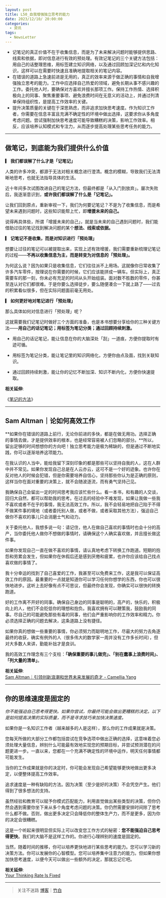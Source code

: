 ```yaml
---
layout: post
title: L50_自我增强独立思考的能力
date: 2023/12/10/ 20:00:00
categories:
  - 资讯
tags:
  - NewsLetter
---
```


- 记笔记的真正价值不在于收集信息，而是为了未来解决问题时能够提供思路、线索和依据，即对信息进行有效的预处理。有效记笔记的三个关键方法包括：用自己的话整理思维，用标签建立知识网络，以及通过回顾加深记忆和内化知识，这样可以在需要时快速且准确地提取相关的笔记内容。
- 在错误的道路上急速前进是无用的，真正的效率来源于做正确的事情和自我增强独立思考的能力。工作中应选择自己热爱的领域，避免长期从事不感兴趣的工作。委托他人时，要确保对方喜欢并擅长那项工作。保持工作热情、选择积极向上的同事、聚焦重要事项、避免浪费时间在无意义的活动上，并通过列清单保持组织性，是提高工作效率的关键。
- 提升决策质量的关键在于深思熟虑，而非追求加快思考速度。作为知识工作者，你需要在信息丰富且充满不确定性的环境中做出选择，这要求你从多角度考虑问题。尝试强制加快思考速度可能导致糟糕的决策，影响工作效率。相反，应该培养认知模式和专注力，从而逐步提高处理某些思考任务的能力。

---

## 做笔记，到底能为我们提供什么价值

**▎ 我们都误解了什么才是「记笔记」**

人类的许多冲突，都源于无法对相关概念进行澄清。概念的模糊，导致我们无法清晰地思考，也就无法指导具体的生活。

近十年间多次试图改进自己的笔记方法，但最终都是「从入门到放弃」。屡次失败后，我逐渐意识到，**或许我们都误解了什么是「记笔记」。**

让我们回到原点，重新审视一下，我们为何要记笔记？不是为了收集信息，而是希望未来遇到问题时，这些知识能帮上忙，即**增援未来的自己。**

说得再具体些，所谓「增援未来的自己」，就是当未来的自己遇到问题时，我们能借助过往的笔记找到解决问题的某个**想法、线索或依据。**

**▎ 记笔记不是收集，而是对知识进行「预处理」**

想要让过往的笔记可以被提取出来，实现上述有效增援，我们需要重新梳理记笔记的过程——**不再以收集信息为主，而是转变为对信息的「预处理」。**

为何这么说？因为如果只是收集信息，它们往往派不上用场。这就像你日常收集了许多汽车零件，按理说在你需要的时候，它们应该能拼成一辆车。但实际上，真正需要车的那一刻，你未必有充足的时间从头开始组装。面对数不胜数的零件，你甚至连认对它们都很难。于是你要么选择徒步，要么随便凑合一下就上路了——过去的积累看似很多，但在实际问题面前毫无用处。

**▎ 如何更好地对笔记进行「预处理」**

那么具体如何对信息进行「预处理」呢？

这就需要我们记笔记时做好三个方面的准备，也是本书想要分享给你的三种关键方法——**用自己的话记笔记；用标签为笔记分类；通过回顾持续刺激。**

- 用自己的话记笔记，能让信息在你的大脑深处「刮」一道痕，方便你提取时有迹可循。
  
- 用标签为笔记分类，能让笔记里的知识网络化，方便你由点及面，找到关联知识。
  
- 通过回顾持续刺激，能让你的记忆不断加深、知识不断内化，方便你快速提取。

**相关延伸**:  

《[笔记的方法](https://shop96693699.m.youzan.com/wscgoods/detail/3f0orrk0wpgsb94?scan=1&activity=none&from=kdt&qr=directgoods_3516889342&shopAutoEnter=1)》

---

## Sam Altman｜论如何高效工作

**如果你在错误的道路上前行，无论你前进的多快，都是在做无用功。选择正确的事情去做，才是提供效率的根本，也是经常容易被人们忽略的部分。**所以，留出足够的时间想想你的方向吧！独立思考能力是极为稀缺的，但是通过不断地实践，你可以逐渐培养这项能力。

在我认识的人当中，能给我留下深刻印象的都是那些可以坚持自我的人，这在人群中并不常见。如果你发现自己总是在人云亦云，这可不是一个好的迹象。也许你在反对他人的时候会犯错，但是你需要培养自信心，坚持那些你认为是正确的原则，这样当你在面对重要的决策上，就不会随波逐流，而有勇气坚持己见。

我确保自己会留出一定的时间思考我应该忙些什么。看一本书，和有趣的人交谈，回归大自然，都可以帮助我的思考。在过去的经验中不难发现，如果让我做一些我不喜欢或者不在乎的事情，我无法高效工作。所以，我不会轻易地把自己陷于不得不做某件事的境地（或者委托别人做，或者不做，或者采取其他方法），强迫自己做你不喜欢的事儿只会消磨士气和动力。

关于委托他人，我想多说一句：请记住，他人在做自己喜欢的事情时也会十分的高产，当你委托他人做你不想做的事情时，请确保这个人确实喜欢做，并且擅长做这件事。

如果你发现自己一直在做不喜欢的事情，请认真地考虑下转换工作跑道。短期的抱怨和劳累会发生，但如果你在休假后还是感到厌倦和疲累，也许你应该给自己找点喜欢做的事情了。

我十分幸运的找到了自己喜爱的工作，我甚至可以免费来工作，这是我可以保证高效工作的原因。最重要的一点就是知道你可以学习任何你想学的东西，你也可以很快地进步。这听上去好像有点不可思议，但最终你会发现，你确实可以很快的转换跑道。

好的工作离不开好的同事。确保自己身边的同事是聪明的，高产的，快乐的，积极向上的人，他们不会贬低你的理想和抱负。我喜欢拥有可以鞭策我，鼓励我的同事。尽自己的可能避免那些有毒的同事，他们会严重影响你的工作效率和精力。你必须选择正确的问题去解决，这条道路上没有捷径。

如果你真的想做一些重要的事情，你必须努力而聪明地工作，尽最大的努力去角逐最终的收获，确实有例外的人（很多伟大的数学家一周并没有工作多长时间），但对大多数人来讲，勤能补拙才是良训。

我的高效工作理念有三个支柱：**「确保重要的事儿做完」、「别在蠢事上浪费时间」、「列大量的清单」**。

**相关延伸**:  
[Sam Altman｜引领创新浪潮和世界未来发展的奇才 - Camellia Yang](https://www.camelliayang.com/blog/sam-altman-collection)

---

## 你的思维速度是固定的

*你不能强迫自己思考得更快。如果你尝试，你最终可能会做出更糟糕的决定。以下是如何提高决策的实际质量，而不是寻求技巧来加快决策速度。*

如果你是一名知识工作者（越来越多的人是这样），那么你的工作成果就是决策。

您每天所做的大部分工作都包括尝试在竞争选项中做出正确的选择，这意味着您必须处理大量信息，辨别什么可能最有效地实现您的预期目标，并尝试预测潜在的问题更进一步。一直以来，您都在一个充满不确定性的环境中运作，明天任何事情都可能发生。

当你的工作成果就是你的决定时，你可能会发现自己希望能够更快地做出更多决定，以便整体提高工作效率。

追求速度是一种有缺陷的方法。因为决策（至少是好的决策）不会凭空产生。他们得到了很多想法的支持。

虽然经验和教育可以赋予你模式匹配能力，利用直觉做出某些类型的决策，但你仍然会遇到需要你坐下来从多个角度考虑问题的决策。你仍然需要安排时间除了思考什么都不做。否则，做出更多决定只会降低你的整体生产力，而不是更多，因为你的决定会很糟糕。

这是一个听起来很明显但实际上可以改变您工作方式的秘密：**您不能强迫自己思考得更快**。我们的大脑不是这样工作的。你进行心理辨别的速度是固定的。

当然，随着时间的推移，你可以培养更快地进行某些思考的能力。您可以学习新的决策方法。你可以发展你的心智模型。您可以培养集中注意力的能力。但如果你想加快思考速度，以便今天可以做出一些额外的决定，那就忘记它吧。

**相关延伸**:  
[Your Thinking Rate Is Fixed](https://fs.blog/thinking-rate-fixed/?via=xdash_CICERO)

---

> 关注不迷路 [博客](https://blog.naaln.com/)｜[竹白](https://space.zhubai.love/)
